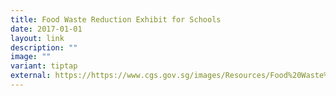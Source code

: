 ```yaml
---
title: Food Waste Reduction Exhibit for Schools
date: 2017-01-01
layout: link
description: ""
image: ""
variant: tiptap
external: https://https://www.cgs.gov.sg/images/Resources/Food%20Waste%20Reduction/schools_3x3_popup_straight.jpg
---
```

